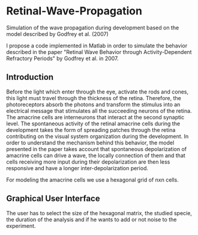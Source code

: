 # Retinal-Wave-Propagation
Simulation of the wave propagation during development based on the model described by Godfrey et al. (2007)

I propose a code implemented in Matlab in order to simulate the behavior described in the paper "Retinal Wave Behavior through Activity-Dependent Refractory Periods" by Godfrey et al. in 2007.

## Introduction

Before the light which enter through the eye, activate the rods and cones, this light must travel through the thickness of the retina. Therefore, the photoreceptors absorb the photons and transform the stimulus into an electrical message that stimulates all the succeeding neurons of the retina. The amacrine cells are interneurons that interact at the second synaptic level. The spontaneous activity of the retinal amacrine cells during the development takes the form of spreading patches through the retina contributing on the visual system organization during the development. 
In order to understand the mechanism behind this behavior, the model presented in the paper takes account that spontaneous depolarization of amacrine cells can drive a wave, the locally connection of them and that cells receiving more input during their depolarization are then less responsive and have a longer inter-depolarization period.

For modeling the amacrine cells we use a hexagonal grid of nxn cells. 

## Graphical User Interface 
The user has to select the size of the hexagonal matrix, the studied specie, the duration of the analysis and if he wants to add or not noise to the experiment.

